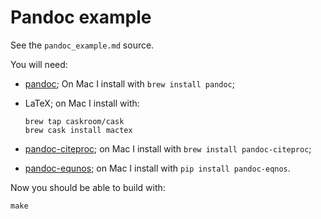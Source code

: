 # Pandoc example

See the `pandoc_example.md` source.

You will need:

* [pandoc](https://pandoc.org); On Mac I install with `brew install pandoc`;
* LaTeX; on Mac I install with:

  ```
  brew tap caskroom/cask
  brew cask install mactex
  ```

* [pandoc-citeproc](https://github.com/jgm/pandoc-citeproc); on Mac I install
  with `brew install pandoc-citeproc`;
* [pandoc-equnos](https://github.com/tomduck/pandoc-eqnos); on Mac I install
  with `pip install pandoc-eqnos`.

Now you should be able to build with:

    make
